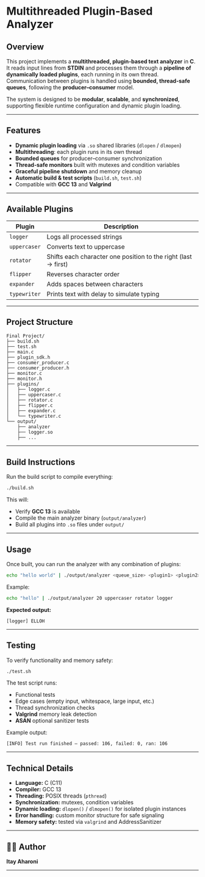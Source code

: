 # Multithreaded Plugin-Based Analyzer

## Overview
This project implements a **multithreaded, plugin-based text analyzer** in **C**.  
It reads input lines from **STDIN** and processes them through a **pipeline of dynamically loaded plugins**, each running in its own thread.  
Communication between plugins is handled using **bounded, thread-safe queues**, following the **producer–consumer** model.

The system is designed to be **modular**, **scalable**, and **synchronized**, supporting flexible runtime configuration and dynamic plugin loading.

---

## Features
- **Dynamic plugin loading** via `.so` shared libraries (`dlopen` / `dlmopen`)
- **Multithreading**: each plugin runs in its own thread
- **Bounded queues** for producer–consumer synchronization
- **Thread-safe monitors** built with mutexes and condition variables
- **Graceful pipeline shutdown** and memory cleanup
- **Automatic build & test scripts** (`build.sh`, `test.sh`)
- Compatible with **GCC 13** and **Valgrind**

---

## Available Plugins
| Plugin | Description |
|---------|--------------|
| `logger` | Logs all processed strings |
| `uppercaser` | Converts text to uppercase |
| `rotator` | Shifts each character one position to the right (last → first) |
| `flipper` | Reverses character order |
| `expander` | Adds spaces between characters |
| `typewriter` | Prints text with delay to simulate typing |

---

## Project Structure
```
Final Project/
├── build.sh
├── test.sh
├── main.c
├── plugin_sdk.h
├── consumer_producer.c
├── consumer_producer.h
├── monitor.c
├── monitor.h
├── plugins/
│   ├── logger.c
│   ├── uppercaser.c
│   ├── rotator.c
│   ├── flipper.c
│   ├── expander.c
│   └── typewriter.c
└── output/
    ├── analyzer
    ├── logger.so
    ├── ...
```

---

## Build Instructions
Run the build script to compile everything:

```bash
./build.sh
```

This will:
- Verify **GCC 13** is available
- Compile the main analyzer binary (`output/analyzer`)
- Build all plugins into `.so` files under `output/`

---

## Usage
Once built, you can run the analyzer with any combination of plugins:

```bash
echo "hello world" | ./output/analyzer <queue_size> <plugin1> <plugin2> ... <pluginN>
```

Example:
```bash
echo "hello" | ./output/analyzer 20 uppercaser rotator logger
```

**Expected output:**
```
[logger] ELLOH
```

---

## Testing
To verify functionality and memory safety:

```bash
./test.sh
```

The test script runs:
- Functional tests  
- Edge cases (empty input, whitespace, large input, etc.)  
- Thread synchronization checks  
- **Valgrind** memory leak detection  
- **ASAN** optional sanitizer tests  

Example output:
```
[INFO] Test run finished — passed: 106, failed: 0, ran: 106
```

---

## Technical Details
- **Language:** C (C11)
- **Compiler:** GCC 13
- **Threading:** POSIX threads (`pthread`)
- **Synchronization:** mutexes, condition variables
- **Dynamic loading:** `dlopen()` / `dlmopen()` for isolated plugin instances
- **Error handling:** custom monitor structure for safe signaling
- **Memory safety:** tested via `valgrind` and AddressSanitizer

---

## 🧑‍💻 Author
**Itay Aharoni**    

---
